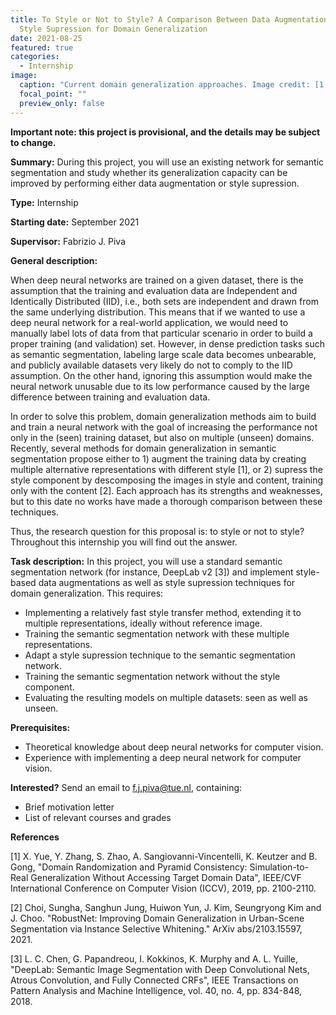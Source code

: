 ```yaml
---
title: To Style or Not to Style? A Comparison Between Data Augmentation and
  Style Supression for Domain Generalization
date: 2021-08-25
featured: true
categories:
  - Internship
image:
  caption: "Current domain generalization approaches. Image credit: [1, 2]"
  focal_point: ""
  preview_only: false
---
```


**Important note: this project is provisional, and the details may be subject to change.**

**Summary:** During this project, you will use an existing network for semantic segmentation and study whether its generalization capacity can be improved by performing either data augmentation or style supression. 

<!--more-->
**Type:** Internship

**Starting date:** September 2021

**Supervisor:** Fabrizio J. Piva

**General description:**

When deep neural networks are trained on a given dataset, there is the assumption that the training and evaluation data are Independent and Identically Distributed (IID), i.e., both sets are independent and drawn from the same underlying distribution. This means that if we wanted to use a deep neural network for a real-world application, we would need to manually label lots of data from that particular scenario in order to build a proper training (and validation) set. However, in dense prediction tasks such as semantic segmentation, labeling large scale data becomes unbearable, and publicly available datasets very likely do not to comply to the IID assumption. On the other hand, ignoring this assumption would make the neural network unusable due to its low performance caused by the large difference between training and evaluation data.

In order to solve this problem, domain generalization methods aim to build and train a neural network with the goal of increasing the performance not only in the (seen) training dataset, but also on multiple (unseen) domains. Recently, several methods for domain generalization in semantic segmentation propose either to 1) augment the training data by creating multiple alternative representations with different style [1], or 2) supress the style component by descomposing the images in style and content, training only with the content [2]. Each approach has its strengths and weaknesses, but to this date no works have made a thorough comparison between these techniques.

Thus, the research question for this proposal is: to style or not to style? Throughout this internship you will find out the answer.

**Task description:**
In this project, you will use a standard semantic segmentation network (for instance, DeepLab v2 [3]) and implement style-based data augmentations as well as style supression techniques for domain generalization. This requires:
- Implementing a relatively fast style transfer method, extending it to multiple representations, ideally without reference image.
- Training the semantic segmentation network with these multiple representations.
- Adapt a style supression technique to the semantic segmentation network.
- Training the semantic segmentation network without the style component.
- Evaluating the resulting models on multiple datasets: seen as well as unseen.

**Prerequisites:**
- Theoretical knowledge about deep neural networks for computer vision.
- Experience with implementing a deep neural network for computer vision.

**Interested?** Send an email to f.j.piva@tue.nl, containing:
- Brief motivation letter
- List of relevant courses and grades


**References**

[1] X. Yue, Y. Zhang, S. Zhao, A. Sangiovanni-Vincentelli, K. Keutzer and B. Gong, "Domain Randomization and Pyramid Consistency: Simulation-to-Real Generalization Without Accessing Target Domain Data", IEEE/CVF International Conference on Computer Vision (ICCV), 2019, pp. 2100-2110.

[2] Choi, Sungha, Sanghun Jung, Huiwon Yun, J. Kim, Seungryong Kim and J. Choo. "RobustNet: Improving Domain Generalization in Urban-Scene Segmentation via Instance Selective Whitening." ArXiv abs/2103.15597, 2021.

[3] L. C. Chen, G. Papandreou, I. Kokkinos, K. Murphy and A. L. Yuille, "DeepLab: Semantic Image Segmentation with Deep Convolutional Nets, Atrous Convolution, and Fully Connected CRFs", IEEE Transactions on Pattern Analysis and Machine Intelligence, vol. 40, no. 4, pp. 834-848, 2018.
